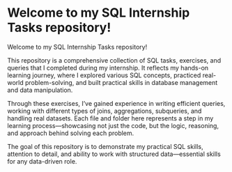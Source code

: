 # Welcome to my SQL Internship Tasks repository!
Welcome to my SQL Internship Tasks repository!

This repository is a comprehensive collection of SQL tasks, exercises, and queries that I completed during my internship. It reflects my hands-on learning journey, where I explored various SQL concepts, practiced real-world problem-solving, and built practical skills in database management and data manipulation.

Through these exercises, I’ve gained experience in writing efficient queries, working with different types of joins, aggregations, subqueries, and handling real datasets. Each file and folder here represents a step in my learning process—showcasing not just the code, but the logic, reasoning, and approach behind solving each problem.

The goal of this repository is to demonstrate my practical SQL skills, attention to detail, and ability to work with structured data—essential skills for any data-driven role.



